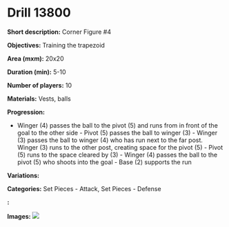# Drill 13800

**Short description:**
Corner Figure #4

**Objectives:**
Training the trapezoid

**Area (mxm):**
20x20

**Duration (min):**
5-10

**Number of players:**
10

**Materials:**
Vests, balls

**Progression:**
- Winger (4) passes the ball to the pivot (5) and runs from in front of the goal to the other side - Pivot (5) passes the ball to winger (3) - Winger (3) passes the ball to winger (4) who has run next to the far post. Winger (3) runs to the other post, creating space for the pivot (5) - Pivot (5) runs to the space cleared by (3) - Winger (4) passes the ball to the pivot (5) who shoots into the goal - Base (2) supports the run

**Variations:**


**Categories:**
Set Pieces - Attack, Set Pieces - Defense

**:**


**Images:**
![](https://www.coachingfutsal.com/\images\536094f9-aa0b-48b1-b931-20199b74f47b_Korner_4.jpg)

